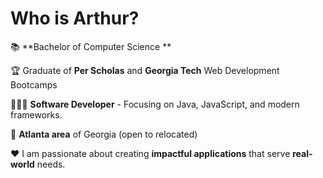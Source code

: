 # Who is Arthur?

📚 **Bachelor of Computer Science **

🏆 Graduate of **Per Scholas** and **Georgia Tech** Web Development Bootcamps

👨🏻‍💻 **Software Developer** - Focusing on Java, JavaScript, and modern frameworks.

📍 **Atlanta area** of Georgia (open to relocated)

❤️ I am passionate about creating **impactful applications** that serve **real-world** needs.
